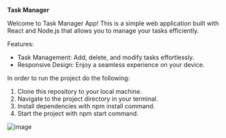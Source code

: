 **Task Manager**

Welcome to Task Manager App! 
This is a simple web application built with React and Node.js that allows you to manage your tasks efficiently.

Features:
* Task Management: Add, delete, and modify tasks effortlessly.
* Responsive Design: Enjoy a seamless experience on your device.

In order to run the project do the following:
1. Clone this repository to your local machine.
2. Navigate to the project directory in your terminal.
3. Install dependencies with npm install command.
4. Start the project with npm start command.

![image](https://github.com/MayahLavi/TaskManager/assets/148981946/751a8f34-8214-4cb9-b6cc-f602405eacac)


